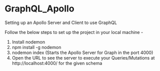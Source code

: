 # GraphQL_Apollo
Setting up an Apollo Server and Client to use GraphQL

Follow the below steps to set up the project in your local machine -
1. Install nodemon
2. npm install -g nodemon
3. nodemon index (Starts the Apollo Server for Graph in the port 4000)
4. Open the URL to see the server to execute your Queries/Mutations at http://localhost:4000/ for the given schema
